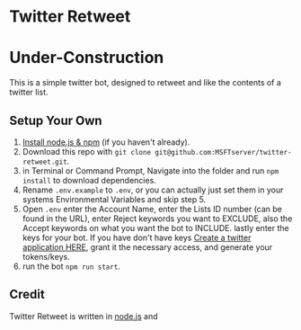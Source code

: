 # Twitter Retweet
# Under-Construction
This is a simple twitter bot, designed to retweet and like the contents of a twitter list.


## Setup Your Own
1. [Install node.js & npm](http://nodejs.org/download/) (if you haven't already).
2. Download this repo with `git clone git@github.com:MSFTserver/twitter-retweet.git`.
3. in Terminal or Command Prompt, Navigate into the folder and run `npm install` to download dependencies.
4. Rename `.env.example` to `.env`, or you can actually just set them in your systems Environmental Variables and skip step 5.
5. Open `.env` enter the Account Name, enter the Lists ID number (can be found in the URL), enter Reject keywords you want to EXCLUDE, also the
Accept keywords on what you want the bot to INCLUDE. lastly enter the keys for your bot. If you have don't have keys [Create a twitter application HERE](https://apps.twitter.com/app/new), grant it the necessary access, and generate your tokens/keys.
6. run the bot `npm run start`.

## Credit
Twitter Retweet is written in [node.js](http://nodejs.org/) and
